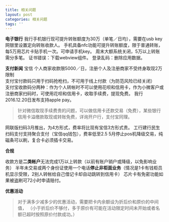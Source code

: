```yaml
---
title: 相关问题
layout: post
categories: 相关问题
tags: ''
---
```

**电子银行**
我行手机银行现可提升转账额度为30万（单笔／日均），需要在usb key网银里设置定向转账收款人。
手机具备nfc功能可提升转账额度，限于普通转账，每5万用芯片卡贴手机一次。可申请手机key。
周末大额系统关闭，5万以上转账需分多笔。
证书错误：下载webview组件。
登录乱码：删除应用数据。

**支付新闻**
宝信 个人商家收款限5000／日，注册个人及注册商家不受终身取现2万限制                                                              
支付宝付款码只用于扫码抢枪扫，不可用于线上付款（为防范风险已经关闭）                                  
支付宝收款码分两种：作为个人转帐时不可以使用花呗和信用卡，作为小微客户或注册商家扫码时，可使用花呗和信用卡，收取手续费，提现免费。
我行2016.12.20日发布支持apple pay。

> 针对微信取现手续费贵的问题，可以做信用卡还款交易（免费），某些银行信用卡溢缴款取现或转账免费，详询开户行，支付宝同理。

网联版扫码3月推出，为4方形式，费率将比现有宝信3方形式贵。
工行建行民生扫码支付支持聚合支付（宝信qq钱包），费率低至2.5
5月停止pos机降级交易，纯磁条可以刷，复合卡必须插卡交易。

**合规**

收款方是**二类帐户**无法完成1万以上转款（以前有账户销户或降级，以免影响业务）
半年未交易或两个身份证使用一个电话**停止非柜面业务**（情况是1卡有钱柜员机显示受限，2别人转帐给自己借记卡却自动跳转到信用卡）
芯片卡有免密功能如果被盗刷可72小时申请赔付。

**优惠活动**

> 对于满多少减多少的优惠活动，需要把卡内余额设为折后价和原价的中间值， （小于折后价不够付，多于原价有可能在活动限定时间未开始或者名额已超时按照原价付款成功。）